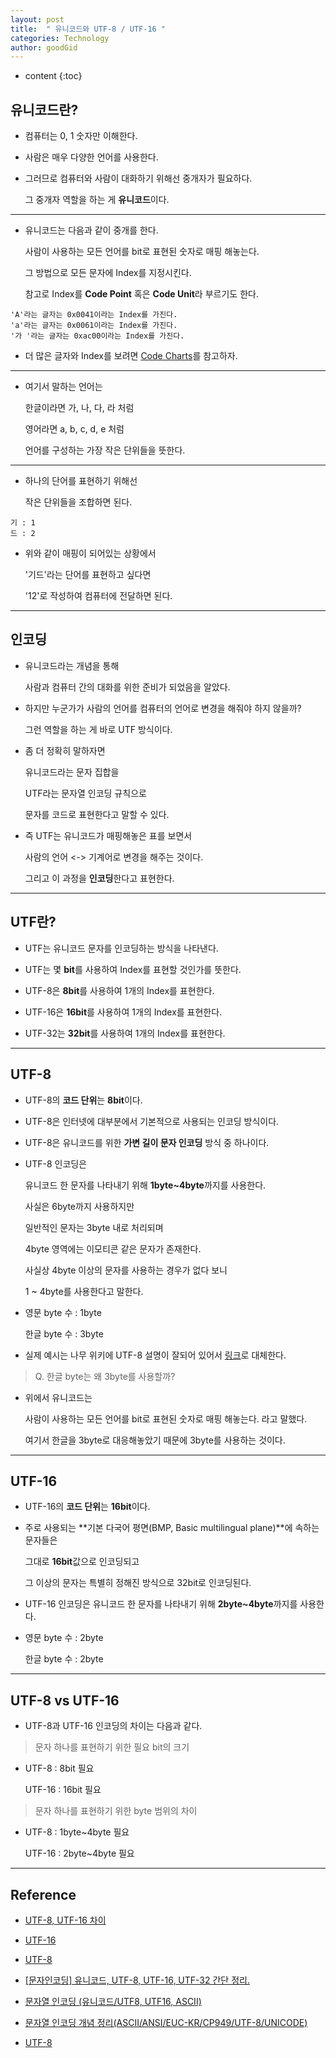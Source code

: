 ```yaml
---
layout: post
title:  " 유니코드와 UTF-8 / UTF-16 "
categories: Technology
author: goodGid
---
```

* content
{:toc}

## 유니코드란?

* 컴퓨터는 0, 1 숫자만 이해한다.

* 사람은 매우 다양한 언어를 사용한다.

* 그러므로 컴퓨터와 사람이 대화하기 위해선 중개자가 필요하다.

  그 중개자 역할을 하는 게 **유니코드**이다.

---

* 유니코드는 다음과 같이 중개를 한다.

  사람이 사용하는 모든 언어를 bit로 표현된 숫자로 매핑 해놓는다.

  그 방법으로 모든 문자에 Index를 지정시킨다.

  참고로 Index를 **Code Point** 혹은 **Code Unit**라 부르기도 한다.

```
'A'라는 글자는 0x0041이라는 Index를 가진다.
'a'라는 글자는 0x0061이라는 Index를 가진다.
'가 '라는 글자는 0xac00이라는 Index를 가진다.
```

* 더 많은 글자와 Index를 보려면 [Code Charts](http://www.unicode.org/charts/)를 참고하자.




---

* 여기서 말하는 언어는 

  한글이라면 가, 나, 다, 라 처럼

  영어라면 a, b, c, d, e 처럼

  언어를 구성하는 가장 작은 단위들을 뜻한다. 

---

* 하나의 단어를 표현하기 위해선

  작은 단위들을 조합하면 된다.

```
기 : 1
드 : 2
```

* 위와 같이 매핑이 되어있는 상황에서

  '기드'라는 단어를 표현하고 싶다면

  '12'로 작성하여 컴퓨터에 전달하면 된다.


---


## 인코딩

* 유니코드라는 개념을 통해 

  사람과 컴퓨터 간의 대화를 위한 준비가 되었음을 알았다.

* 하지만 누군가가 사람의 언어를 컴퓨터의 언어로 변경을 해줘야 하지 않을까?

  그런 역할을 하는 게 바로 UTF 방식이다.

* 좀 더 정확히 말하자면 

  유니코드라는 문자 집합을

  UTF라는 문자열 인코딩 규칙으로
  
  문자를 코드로 표현한다고 말할 수 있다.

* 즉 UTF는 유니코드가 매핑해놓은 표를 보면서

  사람의 언어 <-> 기계어로 변경을 해주는 것이다.

  그리고 이 과정을 **인코딩**한다고 표현한다.

---

## UTF란?

* UTF는 유니코드 문자를 인코딩하는 방식을 나타낸다.

* UTF는 몇 **bit**를 사용하여 Index를 표현할 것인가를 뜻한다.

* UTF-8은 **8bit**를 사용하여 1개의 Index를 표현한다.

* UTF-16은 **16bit**를 사용하여 1개의 Index를 표현한다.
  
* UTF-32는 **32bit**를 사용하여 1개의 Index를 표현한다.

---

## UTF-8

* UTF-8의 **코드 단위**는 **8bit**이다.

* UTF-8은 인터넷에 대부분에서 기본적으로 사용되는 인코딩 방식이다.

* UTF-8은 유니코드를 위한 **가변 길이 문자 인코딩** 방식 중 하나이다. 

* UTF-8 인코딩은 

  유니코드 한 문자를 나타내기 위해 **1byte~4byte**까지를 사용한다.

  사실은 6byte까지 사용하지만

  일반적인 문자는 3byte 내로 처리되며
  
  4byte 영역에는 이모티콘 같은 문자가 존재한다.

  사실상 4byte 이상의 문자를 사용하는 경우가 없다 보니

  1 ~ 4byte를 사용한다고 말한다.

* 영문 byte 수 : 1byte

  한글 byte 수 : 3byte

* 실제 예시는 나무 위키에 UTF-8 설명이 잘되어 있어서 [링크](https://namu.wiki/w/UTF-8#s-3)로 대체한다.

> Q. 한글 byte는 왜 3byte를 사용할까?

* 위에서 유니코드는
  
  사람이 사용하는 모든 언어를 bit로 표현된 숫자로 매핑 해놓는다. 라고 말했다.

  여기서 한글을 3byte로 대응해놓았기 때문에 3byte를 사용하는 것이다.



---

## UTF-16

* UTF-16의 **코드 단위**는 **16bit**이다.

* 주로 사용되는 **기본 다국어 평면(BMP, Basic multilingual plane)**에 속하는 문자들은 

  그대로 **16bit**값으로 인코딩되고 
  
  그 이상의 문자는 특별히 정해진 방식으로 32bit로 인코딩된다.

* UTF-16 인코딩은 유니코드 한 문자를 나타내기 위해 **2byte~4byte**까지를 사용한다.

* 영문 byte 수 : 2byte

  한글 byte 수 : 2byte

---

## UTF-8 vs UTF-16

* UTF-8과 UTF-16 인코딩의 차이는 다음과 같다.

> 문자 하나를 표현하기 위한 필요 bit의 크기

* UTF-8 : 8bit 필요

  UTF-16 : 16bit 필요

> 문자 하나를 표현하기 위한 byte 범위의 차이

* UTF-8 : 1byte~4byte 필요

  UTF-16 : 2byte~4byte 필요


---

## Reference

* [UTF-8, UTF-16 차이](http://pickykang.tistory.com/13)

* [UTF-16](https://ko.wikipedia.org/wiki/UTF-16)

* [UTF-8](https://ko.wikipedia.org/wiki/UTF-8)

* [[문자인코딩] 유니코드, UTF-8, UTF-16, UTF-32 간단 정리.](http://blog.ggaman.com/896)

* [문자열 인코딩 (유니코드/UTF8, UTF16, ASCII)](http://brownbears.tistory.com/167)

* [문자열 인코딩 개념 정리(ASCII/ANSI/EUC-KR/CP949/UTF-8/UNICODE)](http://onlywis.tistory.com/2)

* [UTF-8](https://namu.wiki/w/UTF-8)